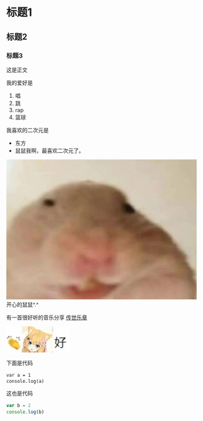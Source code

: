 # 标题1

## 标题2

### 标题3

这是正文

我的爱好是

1. 唱
2. 跳
3. rap
4. 篮球

我喜欢的二次元是

* 东方
* 鼠鼠我啊，最喜欢二次元了。

![这是我的鼠鼠](./img/2.jpg)
开心的鼠鼠^.^

有一首很好听的音乐分享 [传世乐章](https://www.bilibili.com/video/BV1GJ411x7h7/?spm_id_from=333.788.recommend_more_video.0)

![一张图片](./img/1.jpg)

下面是代码

    var a = 1
    console.log(a)
    
这也是代码

```javascript
var b = 2
console.log(b)
```
